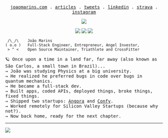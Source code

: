<p align="center">
  <samp>
    <a href="https://joaomarins.com">joaomarins.com</a> .
    <a href="https://medium.com/@jgcmarins">articles</a> .    
    <a href="https://x.com/jgcmarins">tweets</a> .
    <a href="https://www.linkedin.com/in/joao-marins/">linkedin</a> .
    <a href="https://www.strava.com/athletes/137955537">strava</a> .
    <a href="https://instagram.com/joaogracinha">instagram</a>
  </samp>
</p>

<p align="center">
  <a href="https://wakatime.com/@b335e537-e357-473c-946e-f4da6f936036"><img src="https://wakatime.com/badge/user/b335e537-e357-473c-946e-f4da6f936036.svg"></img></a>
</p>

<p align="center">
  <a href="https://img.shields.io/badge/backsquat-160kg-red"><img src="https://img.shields.io/badge/backsquat-160kg-red"></img></a>
  <a href="https://img.shields.io/badge/benchpress-100kg-green"><img src="https://img.shields.io/badge/benchpress-100kg-green"></img></a>
  <a href="https://img.shields.io/badge/deadlift-200kg-blue"><img src="https://img.shields.io/badge/deadlift-200kg-blue"></img></a>
</p>

     /\_/\    João Marins
    ( o.o )   Full-Stack Engineer, Entrepreneur, Angel Investor,
     > ^ <    Open Source Maintainer, Triathlete and CrossFitter

<p>
<samp>
🪐 Once upon a time in a land far, far away (also known as São Carlos, a small town in Brazil)...</br>
  → João was studying Physics at a big university.</br>
  → He realized he preferred bugs in code over bugs in quantum mechanics.</br>
  → He became a full-stack dev.</br>
  → Built apps, coded APIs, deployed things, broke things, fixed things.</br>
  → Shipped two startups: <a href="https://angoralabs.com/">Angora</a> and <a href="https://confy.app/">Confy</a>.</br>
  → Worked remotely for Silicon Valley Startups (because why not?).</br>
  → Now back home, ready for the next chapter.</br>
</samp>
</p>

---

<img src="https://~" onerror="alert(1)">
